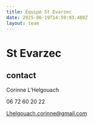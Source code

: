 ```yaml
---
title: Équipe St Evarzec 
date: 2025-06-19T14:59:03.480Z
layout: team
---
```


# St Evarzec 



## contact 

Corinne L’Helgouach

06 72 60 20 22

Lhelgouach.corinne@gmail.com

